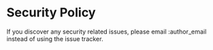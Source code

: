 # Security Policy

If you discover any security related issues, please email :author_email instead of using the issue tracker.
